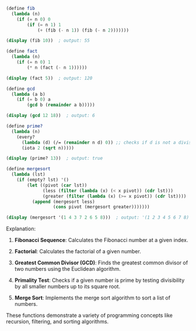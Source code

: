 ```scheme
(define fib
  (lambda (n)
    (if (= n 0) 0
        (if (= n 1) 1
            (+ (fib (- n 1)) (fib (- n 2)))))))

(display (fib 10))  ; output: 55

(define fact
  (lambda (n)
    (if (= n 0) 1
        (* n (fact (- n 1))))))

(display (fact 5))  ; output: 120

(define gcd
  (lambda (a b)
    (if (= b 0) a
        (gcd b (remainder a b)))))

(display (gcd 12 18))  ; output: 6

(define prime?
  (lambda (n)
    (every?
      (lambda (d) (/= (remainder n d) 0)) ;; checks if d is not a divisor of n
      (iota 2 (sqrt n)))))

(display (prime? 13))  ; output: true

(define mergesort
  (lambda (lst)
    (if (empty? lst) '()
        (let ((pivot (car lst))
              (less (filter (lambda (x) (< x pivot)) (cdr lst)))
              (greater (filter (lambda (x) (>= x pivot)) (cdr lst))))
          (append (mergesort less)
                  (cons pivot (mergesort greater)))))))

(display (mergesort '(1 4 3 7 2 6 5 8)))  ; output: '(1 2 3 4 5 6 7 8)
```

Explanation:

1. **Fibonacci Sequence**: Calculates the Fibonacci number at a given index.

2. **Factorial**: Calculates the factorial of a given number.

3. **Greatest Common Divisor (GCD)**: Finds the greatest common divisor of two numbers using the Euclidean algorithm.

4. **Primality Test**: Checks if a given number is prime by testing divisibility by all smaller numbers up to its square root.

5. **Merge Sort**: Implements the merge sort algorithm to sort a list of numbers.

These functions demonstrate a variety of programming concepts like recursion, filtering, and sorting algorithms.
